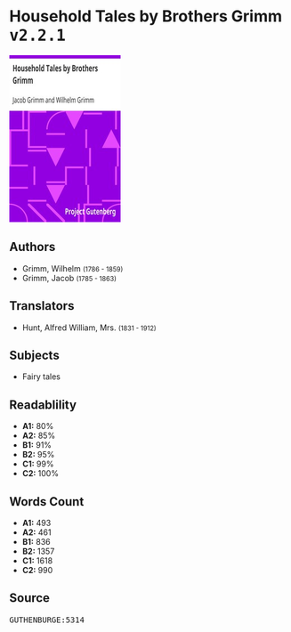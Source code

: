 # Household Tales by Brothers Grimm <kbd>v2.2.1</kbd>

![](./cover.medium.jpg "")

## Authors


 - Grimm, Wilhelm <small>(1786 - 1859)</small>
 - Grimm, Jacob <small>(1785 - 1863)</small>

## Translators


 - Hunt, Alfred William, Mrs. <small>(1831 - 1912)</small>

## Subjects


 - Fairy tales

## Readablility


 - **A1:** 80%
 - **A2:** 85%
 - **B1:** 91%
 - **B2:** 95%
 - **C1:** 99%
 - **C2:** 100%

## Words Count


 - **A1:** 493
 - **A2:** 461
 - **B1:** 836
 - **B2:** 1357
 - **C1:** 1618
 - **C2:** 990

## Source


<kbd>GUTHENBURGE:5314</kbd>
